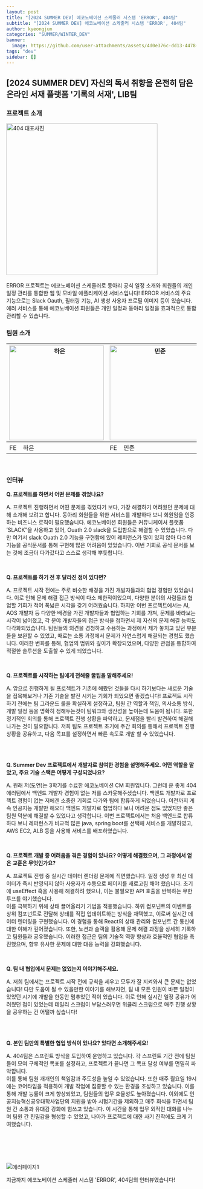 ```yaml
---
layout: post
title: "[2024 SUMMER DEV] 에코노베이션 스케줄러 시스템 'ERROR', 404팀"
subtitle: "[2024 SUMMER DEV] 에코노베이션 스케줄러 시스템 'ERROR', 404팀"
author: kyeongjun
categories: "SUMMER/WINTER_DEV"
banner:
  image: https://github.com/user-attachments/assets/4d0e376c-dd13-4478-b3aa-869585a45307
tags: "dev"
sidebar: []
---
```


## [2024 SUMMER DEV] 자신의 독서 취향을 온전히 담은 온라인 서재 플랫폼 '기록의 서재', LIB팀

### 프로젝트 소개

<img src="https://github.com/user-attachments/assets/4d0e376c-dd13-4478-b3aa-869585a45307" alt="404 대표사진" width="400"/>
<br/><br/>
ERROR 프로젝트는 에코노베이션 스케줄러로 동아리 공식 일정 소개와 회원들의 개인 일정 관리를 통합한 웹 및 모바일 애플리케이션 서비스입니다! ERROR 서비스의 주요 기능으로는 Slack Oauth, 필터링 기능, AI 생성 사용자 프로필 이미지 등이 있습니다. 에러 서비스를 통해 에코노베이션 회원들은 개인 일정과 동아리 일정을 효과적으로 통합 관리할 수 있습니다.

<br/>

### 팀원 소개

| <img src="https://github.com/user-attachments/assets/b9be73ed-50db-466e-84cc-7b8323f98097" alt="하은" width="250" /> | <img src="https://github.com/user-attachments/assets/0cceea35-5cb5-4c34-add7-b352eaf237fc" alt="민준" width="250" /> | <img src="https://github.com/user-attachments/assets/74c20646-a2f1-4335-9b1b-ca152a2a27d9" alt="영우" width="250" /> | <img src="https://github.com/user-attachments/assets/daa4dd1f-48a0-45eb-84b4-bd6bf1ebb763" alt="도연" width="250" /> | <img src="https://github.com/user-attachments/assets/c9ddd61e-5691-461a-99b5-caa290cc12c7" alt="수미" width="250" /> |
| ------------------------------------------------------------------------------------------------------------------------ | ------------------------------------------------------------------------------------------------------------------------ | ------------------------------------------------------------------------------------------------------------------------ | ------------------------------------------------------------------------------------------------------------------------ | ------------------------------------------------------------------------------------------------------------------------ |
| FE &nbsp;&nbsp;&nbsp;하은                                                         | FE &nbsp;&nbsp;&nbsp;민준                                                         | AI &nbsp;&nbsp;&nbsp;영우                                                         | BE &nbsp;&nbsp;&nbsp;도연                                                         | AOS &nbsp;&nbsp;&nbsp;수미 |


<br/>

### 인터뷰

**Q. 프로젝트를 하면서 어떤 문제를 겪었나요?**

A. 프로젝트 진행하면서 어떤 문제를 겪었다기 보다, 가장 해결하기 어려웠던 문제에 대해 소개해 보려고 합니다. 동아리 회원들을 위한 서비스를 개발하다 보니 회원임을 인증하는 비즈니스 로직이 필요했습니다. 에코노베이션 회원들은 커뮤니케이셔 플랫폼 ’SLACK”을 사용하고 있어, Ouath 2.0 slack을 도입함으로 해결할 수 있었습니다. 다만 여기서 slack Ouath 2.0 기능을 구현함에 있어 레퍼런스가 많이 있지 않아 다수의 기능을 공식문서를 통해 구현해 많은 어려움이 있었습니다. 이번 기회로 공식 문서를 보는 것에 조금더 다가갔다고 스스로 생각해 뿌듯합니다.

<br/>

**Q. 프로젝트를 하기 전 후 달라진 점이 있다면?**

A. 프로젝트 시작 전에는 주로 비슷한 배경을 가진 개발자들과의 협업 경험만 있었습니다. 이로 인해 문제 해결 접근 방식이 다소 제한적이었으며, 다양한 분야의 사람들과 협업할 기회가 적어 폭넓은 시각을 갖기 어려웠습니다. 하지만 이번 프로젝트에서는 AI, AOS 개발자 등 다양한 배경을 가진 개발자들과 협업하는 기회를 가져, 문제를 바라보는 시각이 넓어졌고, 각 분야 개발자들의 접근 방식을 접하면서 제 자신의 문제 해결 능력도 다각화되었습니다. 팀원들의 의견을 경청하고 수용하는 과정에서 제가 놓치고 있던 부분들을 보완할 수 있었고, 때로는 소통 과정에서 문제가 자연스럽게 해결되는 경험도 했습니다. 이러한 변화를 통해, 협업의 범위와 깊이가 확장되었으며, 다양한 관점을 통합하여 적절한 솔루션을 도출할 수 있게 되었습니다.

<br/>

**Q. 프로젝트를 시작하는 팀에게 전해줄 꿀팁을 말해주세요!**

A. 앞으로 진행하게 될 프로젝트가 기존에 해봤던 것들을 다시 하기보다는 새로운 기술을 접목해보거나 기존 기술을 발전 시키는 기회가 되었으면 좋겠습니다! 프로젝트 시작하기 전에는 팀 그라운드 룰을 확실하게 설정하고, 팀원 간 역할과 책임, 의사소통 방식, 개발 일정 등을 명확히 정해두는것이 팀워크와 생산성을 높이는데 도움이 됩니다. 또한 정기적인 회의를 통해 프로젝트 진행 상황을 파악하고, 문제점을 빨리 발견하여 해결해 나가는 것이 필요합니다. 저희 팀도 프로젝트 초기에 주간 회의를 통해서 프로젝트 진행 상황을 공유하고, 다음 목표를 설정하면서 빠른 속도로 개발 할 수 있었습니다.

<br/>
<br/>

**Q. Summer Dev 프로젝트에서 개발자로 참여한 경험을 설명해주세요. 어떤 역할을 맡았고, 주요 기술 스택은 어떻게 구성되었나요?**

A. 원래 저(도연)는 3학기를 수료한 에코노베이션 CM 회원입니다. 그런데 운 좋게 404 에러팀에서 백엔드 개발자 경험이 없는 저를 스카웃해주셨습니다. 백엔드 개발자로 프로젝트 경험이 없는 저에겐 소중한 기회로 다가와 팀에 합류하게 되었습니다. 이전까지 계속 인공지능 개발만 해오다 백엔드 개발자로 협업하다 보니 어려운 점도 있었지만 좋은 팀원 덕분에 해결할 수 있었다고 생각합니다.  이번 프로젝트에서는 처음 백엔드로 합류하다 보니 레퍼런스가 비교적 많은  java, spring boot를 선택해 서비스를 개발하였고, AWS EC2, ALB 등을 사용해 서비스를 배포하였습니다.

<br/>

**Q. 프로젝트 개발 중 어려움을 겪은 경험이 있나요? 어떻게 해결했으며, 그 과정에서 얻은 교훈은 무엇인가요?**

A.
프로젝트 진행 중 실시간 데이터 렌더링 문제에 직면했습니다. 일정 생성 후 최신 데이터가 즉시 반영되지 않아 사용자가 수동으로 페이지를 새로고침 해야 했습니다. 초기에 useEffect 훅을 사용해 해결하려 했으나, 이는 불필요한 API 호출을 반복하는 무한 루프를 야기했습니다.  
 이를 극복하기 위해 상태 끌어올리기 기법을 적용했습니다. 하위 컴포넌트의 이벤트를 상위 컴포넌트로 전달해 상태를 직접 업데이트하는 방식을 채택했고, 이로써 실시간 데이터 렌더링을 구현했습니다. 이 경험을 통해 React의 상태 관리와 컴포넌트 간 통신에 대한 이해가 깊어졌습니다. 또한, 노션과 슬랙을 활용해 문제 해결 과정을 상세히 기록하고 팀원들과 공유했습니다. 이러한 접근은 팀의 기술적 역량 향상과 효율적인 협업을 촉진했으며, 향후 유사한 문제에 대한 대응 능력을 강화했습니다.

<br/>

**Q. 팀 내 협업에서 문제는 없었는지 이야기해주세요.**

A.
저희 팀에서는 프로젝트 시작 전에 규칙을 세우고 모두가 잘 지켜와서 큰 문제는 없었습니다! 다만 도움이 될 수 있을만한 이야기를 해보자면, 팀 내 모든 인원이 바쁜 일정이 있었던 시기에 개발을 한동안 멈추었던 적이 있습니다. 이로 인해 실시간 일정 공유가 어려웠던 점이 있었는데 데일리 스크럼이 부담스러우면 위클리 스크럼으로 매주 진행 상황을 공유하는 건 어떨까 싶습니다!

<br/>
<br/>

**Q. 본인 팀만의 특별한 협업 방식이 있나요? 있다면 소개해주세요!**

A. 404팀은 스프린트 방식을 도입하여 운영하고 있습니다. 각 스프린트 기간 전에 팀원들이 모여 구체적인 목표를 설정하고, 프로젝트가 끝나면 그 목표 달성 여부를 면밀히 파악합니다.   
이를 통해 팀원 개개인의 책임감과 주도성을 높일 수 있었습니다. 또한 매주 월요일 19시에는 코어타임을 적용하여 개발 작업에 집중할 수 있는 환경을 조성하고 있습니다. 이를 통해 개발 능률이 크게 향상되었고, 팀원들의 업무 효율성도 높아졌습니다. 이외에도 인공지능혁신공유대학사업단의 지원을 받아 시험기간을 제외하고 매주 회식을 하면서 팀원 간 소통과 유대감 강화에 힘쓰고 있습니다. 이 시간을 통해 업무 외적인 대화를 나누며 팀원 간 친밀감을 형성할 수 있었고, 나아가 프로젝트에 대한 사기 진작에도 크게 기여했습니다.

<br/>

<br/><br/>

<img src="https://github.com/user-attachments/assets/170e0842-6f69-4f81-a0b5-a6dea2865d2c" alt="에러페이지1"  /> 

<br/>

지금까지 에코노베이션 스케줄러 시스템 'ERROR', 404팀의 인터뷰였습니다!

<br/>

